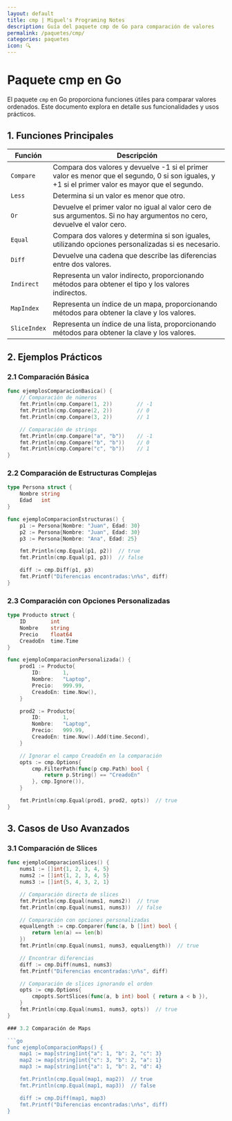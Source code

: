```yaml
---
layout: default
title: cmp | Miguel's Programing Notes
description: Guía del paquete cmp de Go para comparación de valores
permalink: /paquetes/cmp/
categories: paquetes
icon: 🔍
---
```


# Paquete cmp en Go

El paquete `cmp` en Go proporciona funciones útiles para comparar valores ordenados. Este documento explora en detalle sus funcionalidades y usos prácticos.

## 1. Funciones Principales

| **Función** | **Descripción** |
|-------------|-----------------|
| `Compare`   | Compara dos valores y devuelve -1 si el primer valor es menor que el segundo, 0 si son iguales, y +1 si el primer valor es mayor que el segundo. |
| `Less`      | Determina si un valor es menor que otro. |
| `Or`        | Devuelve el primer valor no igual al valor cero de sus argumentos. Si no hay argumentos no cero, devuelve el valor cero. |
| `Equal`     | Compara dos valores y determina si son iguales, utilizando opciones personalizadas si es necesario. |
| `Diff`      | Devuelve una cadena que describe las diferencias entre dos valores. |
| `Indirect`  | Representa un valor indirecto, proporcionando métodos para obtener el tipo y los valores indirectos. |
| `MapIndex`  | Representa un índice de un mapa, proporcionando métodos para obtener la clave y los valores. |
| `SliceIndex`| Representa un índice de una lista, proporcionando métodos para obtener la clave y los valores. |

## 2. Ejemplos Prácticos

### 2.1 Comparación Básica

```go
func ejemplosComparacionBasica() {
    // Comparación de números
    fmt.Println(cmp.Compare(1, 2))        // -1
    fmt.Println(cmp.Compare(2, 2))        // 0
    fmt.Println(cmp.Compare(3, 2))        // 1

    // Comparación de strings
    fmt.Println(cmp.Compare("a", "b"))    // -1
    fmt.Println(cmp.Compare("b", "b"))    // 0
    fmt.Println(cmp.Compare("c", "b"))    // 1
}
```

### 2.2 Comparación de Estructuras Complejas

```go
type Persona struct {
    Nombre string
    Edad   int
}

func ejemploComparacionEstructuras() {
    p1 := Persona{Nombre: "Juan", Edad: 30}
    p2 := Persona{Nombre: "Juan", Edad: 30}
    p3 := Persona{Nombre: "Ana", Edad: 25}

    fmt.Println(cmp.Equal(p1, p2))  // true
    fmt.Println(cmp.Equal(p1, p3))  // false

    diff := cmp.Diff(p1, p3)
    fmt.Printf("Diferencias encontradas:\n%s", diff)
}
```

### 2.3 Comparación con Opciones Personalizadas

```go
type Producto struct {
    ID        int
    Nombre    string
    Precio    float64
    CreadoEn  time.Time
}

func ejemploComparacionPersonalizada() {
    prod1 := Producto{
        ID:       1,
        Nombre:   "Laptop",
        Precio:   999.99,
        CreadoEn: time.Now(),
    }

    prod2 := Producto{
        ID:       1,
        Nombre:   "Laptop",
        Precio:   999.99,
        CreadoEn: time.Now().Add(time.Second),
    }

    // Ignorar el campo CreadoEn en la comparación
    opts := cmp.Options{
        cmp.FilterPath(func(p cmp.Path) bool {
            return p.String() == "CreadoEn"
        }, cmp.Ignore()),
    }

    fmt.Println(cmp.Equal(prod1, prod2, opts))  // true
}
```

## 3. Casos de Uso Avanzados

### 3.1 Comparación de Slices

```go
func ejemploComparacionSlices() {
    nums1 := []int{1, 2, 3, 4, 5}
    nums2 := []int{1, 2, 3, 4, 5}
    nums3 := []int{5, 4, 3, 2, 1}

    // Comparación directa de slices
    fmt.Println(cmp.Equal(nums1, nums2))  // true
    fmt.Println(cmp.Equal(nums1, nums3))  // false

    // Comparación con opciones personalizadas
    equalLength := cmp.Comparer(func(a, b []int) bool {
        return len(a) == len(b)
    })
    fmt.Println(cmp.Equal(nums1, nums3, equalLength))  // true

    // Encontrar diferencias
    diff := cmp.Diff(nums1, nums3)
    fmt.Printf("Diferencias encontradas:\n%s", diff)

    // Comparación de slices ignorando el orden
    opts := cmp.Options{
        cmpopts.SortSlices(func(a, b int) bool { return a < b }),
    }
    fmt.Println(cmp.Equal(nums1, nums3, opts))  // true
}

### 3.2 Comparación de Maps

```go
func ejemploComparacionMaps() {
    map1 := map[string]int{"a": 1, "b": 2, "c": 3}
    map2 := map[string]int{"c": 3, "b": 2, "a": 1}
    map3 := map[string]int{"a": 1, "b": 2, "d": 4}

    fmt.Println(cmp.Equal(map1, map2))  // true
    fmt.Println(cmp.Equal(map1, map3))  // false

    diff := cmp.Diff(map1, map3)
    fmt.Printf("Diferencias encontradas:\n%s", diff)
}
```
